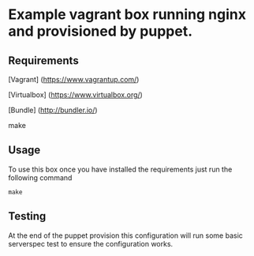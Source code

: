 # Example vagrant box running nginx and provisioned by puppet.

## Requirements

[Vagrant] (https://www.vagrantup.com/)

[Virtualbox] (https://www.virtualbox.org/)

[Bundle] (http://bundler.io/)

make

## Usage

To use this box once you have installed the requirements just run the following command

    make

## Testing

At the end of the puppet provision this configuration will run some basic serverspec test to ensure the configuration works.

